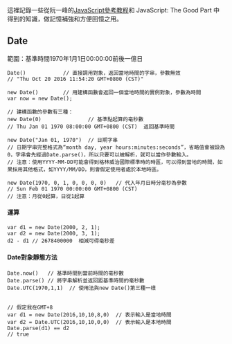 這裡記錄一些從阮一峰的[JavaScript參考教程](http://javascript.ruanyifeng.com/)和 JavaScript: The Good Part 中得到的知識，做記憶補強和方便回憶之用。

## Date

範圍：基準時間1970年1月1日00:00:00前後一億日

```
Date()            // 直接調用對象，返回當地時間的字串，參數無效
// "Thu Oct 20 2016 11:54:20 GMT+0800 (CST)"   

new Date()        // 用建構函數會返回一個當地時間的實例對象，參數為時間
var now = new Date();

// 建構函數的參數有三種：
new Date(0)               // 基準點起算的毫秒數
// Thu Jan 01 1970 08:00:00 GMT+0800 (CST)  返回基準時間

new Date("Jan 01, 1970")  // 日期字串
// 日期字串完整格式為“month day, year hours:minutes:seconds”，省略值會被設為0，字串會先經過Date.parse()，所以只要可以被解析，就可以當作參數輸入。
// 注意：使用YYYY-MM-DD可能會得到格林威治國際標準時的時區，可以得到當地的時間，如果採用其他格式，如YYYY/MM/DD，則會假定使用者處於本地時區。

new Date(1970, 0, 1, 0, 0, 0, 0)   // 代入年月日時分毫秒為參數
// Sun Feb 01 1970 00:00:00 GMT+0800 (CST)
// 注意：月從0起算，日從1起算
```

#### 運算

```
var d1 = new Date(2000, 2, 1);
var d2 = new Date(2000, 3, 1);
d2 - d1 // 2678400000  相減可得毫秒差
```

#### Date對象靜態方法
```
Date.now()   // 基準時間到當前時間的毫秒數
Date.parse() // 將字串解析並返回距基準時間的毫秒數
Date.UTC(1970,1,1)  // 使用法與new Date()第三種一樣


// 假定我在GMT+8
var d1 = new Date(2016,10,10,8,0)  // 表示輸入是當地時間
var d2 = Date.UTC(2016,10,10,0,0)  // 表示輸入是本地時間
Date.parse(d1) == d2
// true
```

